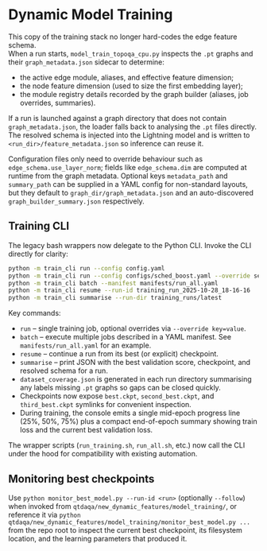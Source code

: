 # Dynamic Model Training

This copy of the training stack no longer hard-codes the edge feature schema.  
When a run starts, `model_train_topoqa_cpu.py` inspects the `.pt` graphs and
their `graph_metadata.json` sidecar to determine:

- the active edge module, aliases, and effective feature dimension;
- the node feature dimension (used to size the first embedding layer);
- the module registry details recorded by the graph builder (aliases, job
  overrides, summaries).

If a run is launched against a graph directory that does not contain
`graph_metadata.json`, the loader falls back to analysing the `.pt` files
directly.  The resolved schema is injected into the Lightning model and is
written to `<run_dir>/feature_metadata.json` so inference can reuse it.

Configuration files only need to override behaviour such as
`edge_schema.use_layer_norm`; fields like `edge_schema.dim` are computed at
runtime from the graph metadata.  Optional keys `metadata_path` and
`summary_path` can be supplied in a YAML config for non-standard layouts, but
they default to `graph_dir/graph_metadata.json` and an auto-discovered
`graph_builder_summary.json` respectively.

## Training CLI

The legacy bash wrappers now delegate to the Python CLI.  Invoke the CLI
directly for clarity:

```bash
python -m train_cli run --config config.yaml
python -m train_cli run --config configs/sched_boost.yaml --override seed=777
python -m train_cli batch --manifest manifests/run_all.yaml
python -m train_cli resume --run-id training_run_2025-10-28_18-16-16
python -m train_cli summarise --run-dir training_runs/latest
```

Key commands:

- `run` – single training job, optional overrides via `--override key=value`.
- `batch` – execute multiple jobs described in a YAML manifest.  See
  `manifests/run_all.yaml` for an example.
- `resume` – continue a run from its best (or explicit) checkpoint.
- `summarise` – print JSON with the best validation score, checkpoint, and
  resolved schema for a run.
- `dataset_coverage.json` is generated in each run directory summarising any
  labels missing `.pt` graphs so gaps can be closed quickly.
- Checkpoints now expose `best.ckpt`, `second_best.ckpt`, and `third_best.ckpt`
  symlinks for convenient inspection.
- During training, the console emits a single mid-epoch progress line (25%,
  50%, 75%) plus a compact end-of-epoch summary showing train loss and the
  current best validation loss.

The wrapper scripts (`run_training.sh`, `run_all.sh`, etc.) now call the CLI
under the hood for compatibility with existing automation.

## Monitoring best checkpoints

Use `python monitor_best_model.py --run-id <run>` (optionally `--follow`) when
invoked from `qtdaqa/new_dynamic_features/model_training/`, or reference it via
`python qtdaqa/new_dynamic_features/model_training/monitor_best_model.py ...`
from the repo root to inspect the current best checkpoint, its filesystem
location, and the learning parameters that produced it.
